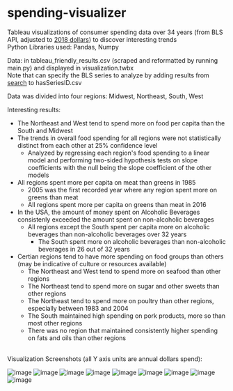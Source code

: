 # spending-visualizer
Tableau visualizations of consumer spending data over 34 years (from BLS API, adjusted to [2018 dollars](https://fred.stlouisfed.org/series/CPIFABSL)) to discover interesting trends  
Python Libraries used: Pandas, Numpy  
  
Data: in tableau_friendly_results.csv (scraped and reformatted by running main.py) and displayed in visualization.twbx  
Note that can specify the BLS series to analyze by adding results from [search](https://beta.bls.gov/dataQuery/find?fq=survey:[cx]&s=popularity:D) to hasSeriesID.csv  
  
Data was divided into four regions: Midwest, Northeast, South, West  
   
Interesting results:
* The Northeast and West tend to spend more on food per capita than the South and Midwest
* The trends in overall food spending for all regions were not statistically distinct from each other at 25% confidence level
    * Analyzed by regressing each region's food spending to a linear model and performing two-sided hypothesis tests on slope coefficients with the null being the slope coefficient of the other models
* All regions spent more per capita on meat than greens in 1985
   * 2005 was the first recorded year where any region spent more on greens than meat
   * All regions spent more per capita on greens than meat in 2016
* In the USA, the amount of money spent on Alcoholic Beverages consistenly exceeded the amount spent on non-alcoholic beverages
    * All regions except the South spent per capita more on alcoholic beverages than non-alcoholic beverages over 32 years
        * The South spent more on alcoholic beverages than non-alcoholic beverages in 26 out of 32 years
* Certian regions tend to have more spending on food groups than others (may be indicative of culture or resources available)
  * The Northeast and West tend to spend more on seafood than other regions
  * The Northeast tend to spend more on sugar and other sweets than other regions
  * The Northeast tend to spend more on poultry than other regions, especially between 1983 and 2004
  * The South maintained high spending on pork products, more so than most other regions
  * There was no region that maintained consistently higher spending on fats and oils than other regions
  <br/>
Visualization Screenshots (all Y axis units are annual dollars spend):


![image](https://user-images.githubusercontent.com/6019805/92264407-35a4cd80-eeac-11ea-852d-d5e9ba4597da.png)
![image](https://user-images.githubusercontent.com/6019805/92264403-3178b000-eeac-11ea-98f8-99f15abbafa9.png)
![image](https://user-images.githubusercontent.com/6019805/92264423-39d0eb00-eeac-11ea-914e-d4499c371700.png)
![image](https://user-images.githubusercontent.com/6019805/92264431-3b021800-eeac-11ea-9883-9fd403214aba.png)
![image](https://user-images.githubusercontent.com/6019805/92264443-3dfd0880-eeac-11ea-8106-45ad71eb22b9.png)
![image](https://user-images.githubusercontent.com/6019805/92264454-405f6280-eeac-11ea-8b6c-475093f3e5f9.png)
![image](https://user-images.githubusercontent.com/6019805/92264475-46edda00-eeac-11ea-9dd0-c85bd4ad4f59.png)
![image](https://user-images.githubusercontent.com/6019805/92264482-49503400-eeac-11ea-8366-04eea07ae3f3.png)
![image](https://user-images.githubusercontent.com/6019805/92264486-4b19f780-eeac-11ea-959a-4fe985191243.png)
